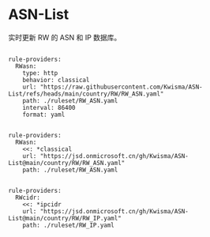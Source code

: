
# ASN-List

实时更新 RW 的 ASN 和 IP 数据库。

<pre><code class="language-javascript">
rule-providers:
  RWasn:
    type: http
    behavior: classical
    url: "https://raw.githubusercontent.com/Kwisma/ASN-List/refs/heads/main/country/RW/RW_ASN.yaml"
    path: ./ruleset/RW_ASN.yaml
    interval: 86400
    format: yaml
</code></pre>

<pre><code class="language-javascript">
rule-providers:
  RWasn:
    <<: *classical
    url: "https://jsd.onmicrosoft.cn/gh/Kwisma/ASN-List@main/country/RW/RW_ASN.yaml"
    path: ./ruleset/RW_ASN.yaml
</code></pre>

<pre><code class="language-javascript">
rule-providers:
  RWcidr:
    <<: *ipcidr
    url: "https://jsd.onmicrosoft.cn/gh/Kwisma/ASN-List@main/country/RW/RW_IP.yaml"
    path: ./ruleset/RW_IP.yaml
</code></pre>